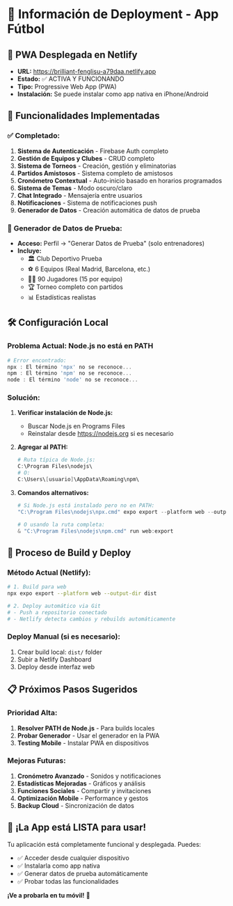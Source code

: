 # 🚀 Información de Deployment - App Fútbol

## 📱 **PWA Desplegada en Netlify**
- **URL:** https://brilliant-fenglisu-a79daa.netlify.app
- **Estado:** ✅ ACTIVA Y FUNCIONANDO
- **Tipo:** Progressive Web App (PWA)
- **Instalación:** Se puede instalar como app nativa en iPhone/Android

## 🎯 **Funcionalidades Implementadas**

### ✅ **Completado:**
1. **Sistema de Autenticación** - Firebase Auth completo
2. **Gestión de Equipos y Clubes** - CRUD completo
3. **Sistema de Torneos** - Creación, gestión y eliminatorias
4. **Partidos Amistosos** - Sistema completo de amistosos
5. **Cronómetro Contextual** - Auto-inicio basado en horarios programados
6. **Sistema de Temas** - Modo oscuro/claro
7. **Chat Integrado** - Mensajería entre usuarios
8. **Notificaciones** - Sistema de notificaciones push
9. **Generador de Datos** - Creación automática de datos de prueba

### 🔧 **Generador de Datos de Prueba:**
- **Acceso:** Perfil → "Generar Datos de Prueba" (solo entrenadores)
- **Incluye:**
  - 🏛️ Club Deportivo Prueba
  - ⚽ 6 Equipos (Real Madrid, Barcelona, etc.)
  - 👨‍💼 90 Jugadores (15 por equipo)
  - 🏆 Torneo completo con partidos
  - 📊 Estadísticas realistas

## 🛠 **Configuración Local**

### **Problema Actual:** Node.js no está en PATH
```powershell
# Error encontrado:
npx : El término 'npx' no se reconoce...
npm : El término 'npm' no se reconoce...
node : El término 'node' no se reconoce...
```

### **Solución:**
1. **Verificar instalación de Node.js:**
   - Buscar Node.js en Programs Files
   - Reinstalar desde https://nodejs.org si es necesario

2. **Agregar al PATH:**
   ```powershell
   # Ruta típica de Node.js:
   C:\Program Files\nodejs\
   # O:
   C:\Users\[usuario]\AppData\Roaming\npm\
   ```

3. **Comandos alternativos:**
   ```powershell
   # Si Node.js está instalado pero no en PATH:
   "C:\Program Files\nodejs\npx.cmd" expo export --platform web --output-dir dist
   
   # O usando la ruta completa:
   & "C:\Program Files\nodejs\npm.cmd" run web:export
   ```

## 🔄 **Proceso de Build y Deploy**

### **Método Actual (Netlify):**
```bash
# 1. Build para web
npx expo export --platform web --output-dir dist

# 2. Deploy automático via Git
# - Push a repositorio conectado
# - Netlify detecta cambios y rebuilds automáticamente
```

### **Deploy Manual (si es necesario):**
1. Crear build local: `dist/` folder
2. Subir a Netlify Dashboard
3. Deploy desde interfaz web

## 📋 **Próximos Pasos Sugeridos**

### **Prioridad Alta:**
1. **Resolver PATH de Node.js** - Para builds locales
2. **Probar Generador** - Usar el generador en la PWA
3. **Testing Mobile** - Instalar PWA en dispositivos

### **Mejoras Futuras:**
1. **Cronómetro Avanzado** - Sonidos y notificaciones
2. **Estadísticas Mejoradas** - Gráficos y análisis
3. **Funciones Sociales** - Compartir y invitaciones
4. **Optimización Mobile** - Performance y gestos
5. **Backup Cloud** - Sincronización de datos

## 🎉 **¡La App está LISTA para usar!**

Tu aplicación está completamente funcional y desplegada. Puedes:
- ✅ Acceder desde cualquier dispositivo
- ✅ Instalarla como app nativa
- ✅ Generar datos de prueba automáticamente
- ✅ Probar todas las funcionalidades

**¡Ve a probarla en tu móvil!** 📱